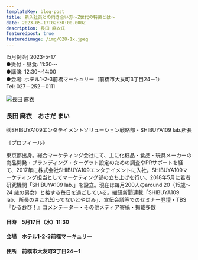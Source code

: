 ```yaml
---
templateKey: blog-post
title: 新入社員との向き合い方～Z世代の特徴とは～
date: 2023-05-17T02:30:00.000Z
description: 長田 麻衣氏
featuredpost: true
featuredimage: /img/028-1x.jpeg
---
```

\[5月例会] 2023-5-17\
●受付・昼食: 11:30〜\
●講演: 12:30〜14:00\
●会場: ホテル1-2-3前橋マーキュリー（前橋市大友町3丁目24－1）\
Tel: 027－252－0111

![長田 麻衣](/img/028-1x.jpeg "長田 麻衣　おさだ まい")

### 長田 麻衣　おさだ まい

㈱SHIBUYA109エンタテイメントソリューション戦略部・SHIBUYA109 lab.所長

《プロフィール》

東京都出身。総合マーケティング会社にて、主に化粧品・食品・玩具メーカーの商品開発・ブランディング・ターゲット設定のための調査やPRサポートを経て、2017年に株式会社SHIBUYA109エンタテイメントに入社。SHIBUYA109マーケティング担当としてマーケティング部の立ち上げを行い、2018年5月に若者研究機関「SHIBUYA109 lab.」を設立。現在は毎月200人のaround 20（15歳～24 歳の男女）と接する毎日を過ごしている。繊研新聞連載「SHIBUYA109 lab．所長の＃これ知ってないとやばみ」、宣伝会議等でのセミナー登壇・TBS『ひるおび！』コメンテーター・その他メディア寄稿・掲載多数

#### 日時　5月17日（水）11:30

#### 会場　ホテル1-2-3前橋マーキュリー

#### 住所　前橋市大友町3丁目24－1